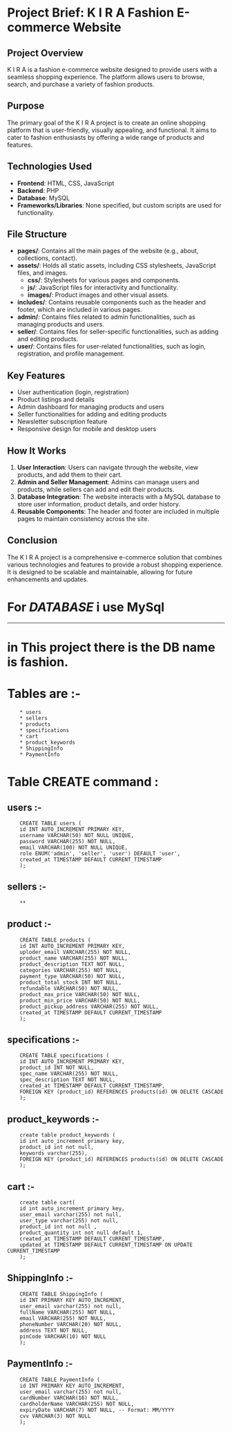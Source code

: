 # Project Brief: K I R A Fashion E-commerce Website

## Project Overview
K I R A is a fashion e-commerce website designed to provide users with a seamless shopping experience. The platform allows users to browse, search, and purchase a variety of fashion products.

## Purpose
The primary goal of the K I R A project is to create an online shopping platform that is user-friendly, visually appealing, and functional. It aims to cater to fashion enthusiasts by offering a wide range of products and features.

## Technologies Used
- **Frontend**: HTML, CSS, JavaScript
- **Backend**: PHP
- **Database**: MySQL
- **Frameworks/Libraries**: None specified, but custom scripts are used for functionality.

## File Structure
- **pages/**: Contains all the main pages of the website (e.g., about, collections, contact).
- **assets/**: Holds all static assets, including CSS stylesheets, JavaScript files, and images.
  - **css/**: Stylesheets for various pages and components.
  - **js/**: JavaScript files for interactivity and functionality.
  - **images/**: Product images and other visual assets.
- **includes/**: Contains reusable components such as the header and footer, which are included in various pages.
- **admin/**: Contains files related to admin functionalities, such as managing products and users.
- **seller/**: Contains files for seller-specific functionalities, such as adding and editing products.
- **user/**: Contains files for user-related functionalities, such as login, registration, and profile management.

## Key Features
- User authentication (login, registration)
- Product listings and details
- Admin dashboard for managing products and users
- Seller functionalities for adding and editing products
- Newsletter subscription feature
- Responsive design for mobile and desktop users

## How It Works
1. **User Interaction**: Users can navigate through the website, view products, and add them to their cart.
2. **Admin and Seller Management**: Admins can manage users and products, while sellers can add and edit their products.
3. **Database Integration**: The website interacts with a MySQL database to store user information, product details, and order history.
4. **Reusable Components**: The header and footer are included in multiple pages to maintain consistency across the site.

## Conclusion
The K I R A project is a comprehensive e-commerce solution that combines various technologies and features to provide a robust shopping experience. It is designed to be scalable and maintainable, allowing for future enhancements and updates.


# For ***DATABASE*** i use MySql
--------------------------------

# in This project there is the DB name is fashion.
# Tables are :-
        * users
        * sellers
        * products
        * specifications
        * cart
        * product_keywords
        * ShippingInfo
        * PaymentInfo

# Table CREATE command :

## users :-
        CREATE TABLE users (
        id INT AUTO_INCREMENT PRIMARY KEY,
        username VARCHAR(50) NOT NULL UNIQUE,
        password VARCHAR(255) NOT NULL,
        email VARCHAR(100) NOT NULL UNIQUE,
        role ENUM('admin', 'seller', 'user') DEFAULT 'user',
        created_at TIMESTAMP DEFAULT CURRENT_TIMESTAMP
        );
## sellers :-
        **
## product :-
        CREATE TABLE products (
        id INT AUTO_INCREMENT PRIMARY KEY,
        uploder_email VARCHAR(255) NOT NULL,
        product_name VARCHAR(255) NOT NULL,
        product_description TEXT NOT NULL,
        categories VARCHAR(255) NOT NULL,
        payment_type VARCHAR(50) NOT NULL,
        product_total_stock INT NOT NULL,
        refundable VARCHAR(50) NOT NULL,
        product_max_price VARCHAR(50) NOT NULL,
        product_min_price VARCHAR(50) NOT NULL,
        product_pickup_address VARCHAR(255) NOT NULL,
        created_at TIMESTAMP DEFAULT CURRENT_TIMESTAMP
        );
## specifications :-
        CREATE TABLE specifications (
        id INT AUTO_INCREMENT PRIMARY KEY,
        product_id INT NOT NULL,
        spec_name VARCHAR(255) NOT NULL,
        spec_description TEXT NOT NULL,
        created_at TIMESTAMP DEFAULT CURRENT_TIMESTAMP,
        FOREIGN KEY (product_id) REFERENCES products(id) ON DELETE CASCADE
        );
## product_keywords :-
        create table product_keywords (
        id int auto_increment primary key,
        product_id int not null,
        keywords varchar(255),
        FOREIGN KEY (product_id) REFERENCES products(id) ON DELETE CASCADE
        );
## cart :-
        create table cart(
        id int auto_increment primary key,
        user_email varchar(255) not null,
        user_type varchar(255) not null,
        product_id int not null ,
        product_quantity int not null default 1,
        created_at TIMESTAMP DEFAULT CURRENT_TIMESTAMP,
        updated_at TIMESTAMP DEFAULT CURRENT_TIMESTAMP ON UPDATE CURRENT_TIMESTAMP
        );
## ShippingInfo :-
        CREATE TABLE ShippingInfo (
        id INT PRIMARY KEY AUTO_INCREMENT,
        user_email varchar(255) not null,
        fullName VARCHAR(255) NOT NULL,
        email VARCHAR(255) NOT NULL,
        phoneNumber VARCHAR(20) NOT NULL,
        address TEXT NOT NULL,
        pinCode VARCHAR(10) NOT NULL
        );
## PaymentInfo :- 
        CREATE TABLE PaymentInfo (
        id INT PRIMARY KEY AUTO_INCREMENT,
        user_email varchar(255) not null,
        cardNumber VARCHAR(16) NOT NULL,
        cardholderName VARCHAR(255) NOT NULL,
        expiryDate VARCHAR(7) NOT NULL, -- Format: MM/YYYY
        cvv VARCHAR(3) NOT NULL
        );